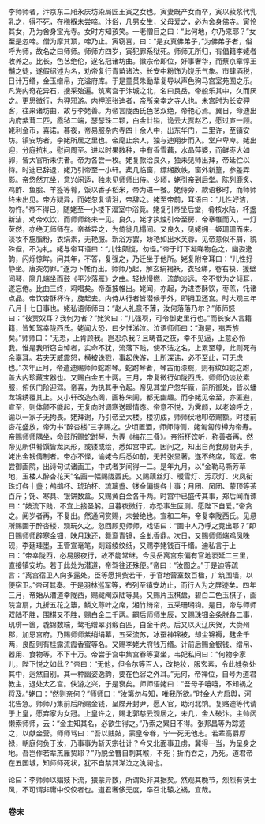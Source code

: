   

  

李师师者，汴京东二厢永庆坊染局匠王寅之女也。寅妻既产女而卒，寅以菽浆代乳乳之，得不死，在襁褓未尝啼。汴俗，凡男女生，父母爱之，必为舍身佛寺。寅怜其女，乃为舍身宝光寺。女时方知孩笑。一老僧目之曰：“此何地，尔乃来耶？”女至是忽啼。僧为摩其顶，啼乃止。寅窃喜，曰：“是女真佛弟子，”为佛弟子者，俗呼为师，故名之曰师师。师师方四岁，寅犯罪系狱死。师师无所归，有倡籍李姥者收养之。比长，色艺绝伦，遂名冠诸坊曲。徽宗帝即位，好事奢华，而蔡京章惇王黼之徒，遂假绍述为名，劝帝复行青苗诸法。长安中粉饰为饶乐气象。市肆酒税，日计万缗，金玉缯帛，充溢府库。于是童贯朱勔辈复导以声色狗马宫室苑囿之乐。凡海内奇花异石，搜采殆遍。筑离宫于汴城之北，名曰艮岳。帝般乐其中，久而厌之。更思微行，为狎邪游。内押班张迪者，帝所亲幸之寺人也。未宫时为长安狎客，往来诸坊曲，故与李姥善。为帝言陇西氏色艺双绝，帝艳心焉。翼日，命迪出内府紫茸二匹，霞毡二端，瑟瑟珠二颗，白金廿镒，诡云大贾赵乙，愿过庐一顾。姥利金币，喜诺。暮夜，帝易服杂内寺四十余人中，出东华门，二里许，至镇安坊。镇安坊者，李姥所居之里也。帝麾止余人，独与迪翔步而入。堂户卑庳。姥出迎，分庭抗礼，慰问周至。进以时果数种，中有香雪藕，水晶萍婆，而鲜枣大如卵，皆大官所未供者。帝为各尝一枚。姥复款洽良久，独未见师出拜，帝延伫以待。时迪已辞退，姥乃引帝至一小轩。棐几临窗，缥缃数帙，窗外新篁，参差弄影。帝悠然兀坐，意兴闲适，独未见师师出侍。少顷，姥引帝到后堂。陈列鹿炙、鸡酢、鱼脍、羊签等肴，饭以香子稻米，帝为进一餐。姥侍旁，款语移时，而师师终未出见。帝方疑异，而姥忽复请浴，帝辞之。姥至帝前，耳语曰：“儿性好洁，勿忤。”帝不得已，随姥至一小楼下湢室中浴竟。姥复引帝坐后堂，肴核水陆，杯盏新洁，劝帝欢饮，而师师终未一见。良久，姥才执烛引帝至房，帝搴帷而入，一灯荧然，亦绝无师师在。帝益异之，为倚徙几榻间。又良久，见姥拥一姬珊珊而来。淡妆不施脂粉，衣绢素，无艳服。新浴方罢，娇艳如出水芙蓉。见帝意似不屑，貌殊倨，不为礼。姥与帝耳语曰：“儿性颇愎，勿怪。”帝于灯下凝睇物色之，幽姿逸韵，闪烁惊眸。问其年，不答，复强之，乃迁坐于他所。姥复附帝耳曰：“儿性好静坐。唐突勿罪。”遂为下帷而出。师师乃起，解玄绢褐袄，衣轻绨，卷右袂，援壁间琴，隐几端坐而鼓《平沙落雁》之曲。轻拢慢撚，流韵淡远。帝不觉为之倾耳，遂忘倦。比曲三终，鸡唱矣。帝亟披帷出。姥闻，亦起，为进杏酥饮，枣羔，饦诸点品。帝饮杏酥杯许，旋起去。内侍从行者皆潜候于外，即拥卫还宫。时大观三年八月十七日事也。姥私语师师曰：“赵人礼意不薄，汝何落落乃尔？”师师怒曰：“彼贾奴耳？我何为者？”姥笑曰：“儿强项，可令御史里行也。”而长安人言籍籍，皆知驾幸陇西氏。姥闻大恐，曰夕惟涕泣。泣语师师曰：“洵是，夷吾族矣。”师师曰：“无恐，上肯顾我。岂忍杀我？且畴昔之夜，幸不见逼，上意必怜我。惟是我所窃自悼者，实命不犹，流落下贱，使不洁之名，上累至尊，此则死有余辜耳。若夫天威震怒，横被诛戮，事起佚游，上所深讳，必不至此，可无虑也。”次年正月，帝遣迪赐师师蛇跗琴。蛇跗琴者，琴古而漆黦，则有纹如蛇之跗，盖大内珍藏宝器也。又赐白金五十两。三月，帝复微行如陇西氏。师师仍淡妆素服，俯伏门阶迎驾。帝喜，为执其手令起。帝见其堂户忽华廠，前所御处，皆以蟠龙锦绣覆其上。又小轩改造杰阁，画栋朱阑，都无幽趣。而李姥见帝至，亦匿避，宣至，则体颤不能起，无复向时调寒送暖情态。帝意不悦，为霁颜，以老娘呼之，谕以一家子无拘畏。姥拜谢，乃引帝至大楼。楼初成，师师伏地叩帝赐额。时楼前杏花盛放，帝为书“醉杏楼”三字赐之。少顷置酒，师师侍侧，姥匍匐传樽为帝寿。帝赐师师隅坐，命鼓所赐蛇跗琴，为弄《梅花三叠》。帝衔杯饮听，称善者再。然帝见所供肴馔皆龙凤形，或镂或绘，悉如宫中式。因问之，知出自尚食房厨夫手，姥出金钱倩制者。帝亦不怿，谕姥今后悉如前，无矜张显著。遂不终席，驾返。帝尝御画院，出诗句试诸画工，中式者岁间得一二。是年九月，以“金勒马嘶芳草地，玉楼人醉杏花天”名画一幅赐陇西氏。又赐藕丝灯、暖雪灯、芳苡灯、火凤衔珠灯各十盏；鸬鹚杯、琥珀杯、琉璃盏、镂金偏提各十事；月团、凤团、蒙顶等茶百斤；饦、寒具、银饼数盒。又赐黄白金各千两。时宫中已盛传其事，郑后闻而谏曰：“妓流下贱，不宜上接圣躬。且暮夜微行，亦恐事生叵测。愿陛下自爱。”帝贪之。阅岁者再，不复出。然通问赏赐，未尝绝也。宣和二年，帝复幸陇西氏。见悬所赐画于醉杏楼，观玩久之。忽回顾见师师，戏语曰：“画中人乃呼之竟出耶？”即日赐师师辟寒金钿，映月珠还，舞鸾青镜，金虬香鼎。次日，又赐师师端鸡凤咮砚，李廷珪墨，玉管宣毫笔，剡谿绫纹纸，又赐李姥钱百千缗。迪私言于上曰：“帝幸陇西，必易服夜行，故不能常继。今艮岳离宫东偏有官地袤延二三里，直接镇安坊。若于此处为潜道，帝驾往还殊便。”帝曰：“汝图之。”于是迪等疏言：“离宫宿卫人向多露处。臣等愿捐赀若干，于官地营室数百楹，广筑围墙，以便宿卫。”帝可其奏。于是羽林巡军等，布列至镇安坊止，而行人为之屏迹矣。四年三月，帝始从潜道幸陇西，赐藏阄双陆等具。又赐片玉棋盘，碧白二色玉棋子，画院宫扇，九折五花之簟，鳞文蓐叶之席，湘竹绮帘，五采珊瑚钩。是日，帝与师师双陆不胜，围棋又不胜，赐白金二千两。嗣后师师生辰，又赐珠钿金条脱各二事，玑琲一箧，毳锦数端，鹭毛缯翠羽缎百匹，白金千两。后又以灭辽庆贺，大赍州郡，加恩宫府。乃赐师师紫绡绢幕，五采流苏，冰蚕神锦被，却尘锦褥，麸金千两，良酝则有桂露流霞香蜜等名。又赐李姥大府钱万缗。计前后赐金银钱、缯帛、器用、食物等，不下十万。帝尝于宫中集宫眷等宴坐，韦妃私问曰：“何物李家儿，陛下悦之如此？”帝曰：“无他，但令尔等百人，改艳妆，服玄素，令此娃杂处其中，迥然自别。其一种幽姿逸韵，要在色容之外耳。”无何，帝禅位，自号为道君教主，退处太乙宫。佚游之兴，于是衰矣。师师语姥曰：“吾母子嘻嘻，不知祸之将及。”姥曰：“然则奈何？”师师曰：“汝第勿与知，唯我所欲。”时金人方启舆，河北告急。师师乃集前后所赐金钱，呈牒开封尹，愿入官，助河北饷。复赂迪等代请于上皇，愿弃家为女冠。上皇许之，赐北郭慈云观居之，未几，金人破汴。主帅闼懒索师师，云：“金主知其名，必欲生得之。”乃索之累日不得。张邦昌等为踪迹之，以献金营。师师骂曰：“吾以贱妓，蒙皇帝眷，宁一死无他志。若辈高爵厚禄，朝庭何负于汝，乃事事为斩灭宗社计？今又北面事丑虏，冀得一当，为呈身之地。吾岂作若辈羔雁贽耶？”乃脱金簪自刺其喉，不死；折而吞之，乃死。道君帝在五国城，知师师死状，犹不自禁其涕泣之汍澜也。

论曰：李师师以娼妓下流，猥蒙异数，所谓处非其据矣。然观其晚节，烈烈有侠士风，不可谓非庸中佼佼者也。道君奢侈无度，卒召北辕之祸，宜哉。

  

### 卷末